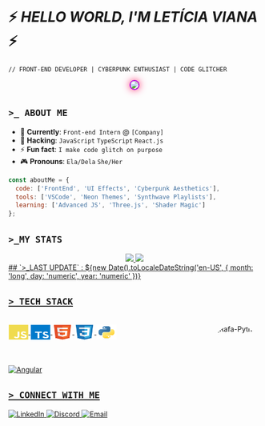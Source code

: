 #  ⚡ _HELLO WORLD, I'M LETÍCIA VIANA_ ⚡ 

`// FRONT-END DEVELOPER | CYBERPUNK ENTHUSIAST | CODE GLITCHER`

<div align="center">
  <img src="https://cdn.discordapp.com/attachments/971537642724393030/1044722973753487440/Design_sem_nome.gif" width="150" style="border-radius: 50px; border: 2px solid #BC00DD; box-shadow: 0 0 15px #FF2A6D;">
</div>

## `>_ ABOUT ME`
- 🔭 **Currently**: `Front-end Intern` @ `[Company]`  
- 🌱 **Hacking**: `JavaScript` `TypeScript` `React.js`  
- ⚡ **Fun fact**: `I make code glitch on purpose`  
- 🎮 **Pronouns**: `Ela/Dela` `She/Her`  

```js
const aboutMe = {
  code: ['FrontEnd', 'UI Effects', 'Cyberpunk Aesthetics'],
  tools: ['VSCode', 'Neon Themes', 'Synthwave Playlists'],
  learning: ['Advanced JS', 'Three.js', 'Shader Magic']
};
```

## `>_MY STATS`

<div align="center">
  <a href="https://github.com/leticiaviana">
  <img height="180em" src="https://github-readme-stats.vercel.app/api?username=leticiaviana&show_icons=true&theme=dark&include_all_commits=true&count_private=true"/>
  <img height="180em" src="https://github-readme-stats.vercel.app/api/top-langs/?username=leticiaviana&layout=compact&langs_count=7&theme=dark"/>
</div>
## `>_LAST UPDATE` : ${new Date().toLocaleDateString('en-US', { month: 'long', day: 'numeric', year: 'numeric' })}
  
## `>_TECH STACK`
  
<div style="display: inline_block;padding-bottom: 20px;"><br>
  <img align="center" alt="Rafa-Js" height="30" width="40" src="https://raw.githubusercontent.com/devicons/devicon/master/icons/javascript/javascript-plain.svg">
  <img align="center" alt="Rafa-Ts" height="30" width="40" src="https://raw.githubusercontent.com/devicons/devicon/master/icons/typescript/typescript-plain.svg">
  <img align="center" alt="Rafa-HTML" height="30" width="40" src="https://raw.githubusercontent.com/devicons/devicon/master/icons/html5/html5-original.svg">
  <img align="center" alt="Rafa-CSS" height="30" width="40" src="https://raw.githubusercontent.com/devicons/devicon/master/icons/css3/css3-original.svg">
  <img align="center" alt="Rafa-Python" height="30" width="40" src="https://raw.githubusercontent.com/devicons/devicon/master/icons/python/python-original.svg">
  <img align="right" alt="Rafa-Python" height="150" style="border-radius: 50px"   src="https://cdn.discordapp.com/attachments/971537642724393030/1044722973753487440/Design_sem_nome.gif">
 </div>
  
  <br>
  
  ![Angular](https://img.shields.io/badge/-Angular-DD0031?style=flat-square&logo=angular)
  
  ##

## `>_CONNECT WITH ME`
<div> <a href="https://www.linkedin.com/in/let%C3%ADcia-viana-660861212/" target="_blank"> <img src="https://img.shields.io/badge/-LINKEDIN-0A66C2?style=for-the-badge&logo=linkedin&logoColor=white&labelColor=000" alt="LinkedIn"> </a> <a href="https://discord.com/users/[yourID]" target="_blank"> <img src="https://img.shields.io/badge/-DISCORD-5865F2?style=for-the-badge&logo=discord&logoColor=white&labelColor=000" alt="Discord"> </a> <a href="mailto:your@email.com"> <img src="https://img.shields.io/badge/-EMAIL-FF2A6D?style=for-the-badge&logo=mail.ru&logoColor=white&labelColor=000" alt="Email"> </a> </div>


  
          
  
